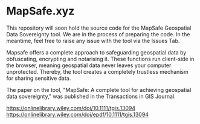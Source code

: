 # MapSafe.xyz

This repository will soon hold the source code for the MapSafe Geospatial Data Sovereignty tool. We are in the process of preparing the code. 
In the meantime, feel free to raise any issue with the tool via the Issues Tab.


Mapsafe offers a complete approach to safeguarding geospatial data by obfuscating, encrypting and notarising it.
These functions run client-side in the browser, meaning geospatial data never leaves your computer unprotected. Thereby, the tool creates a completely trustless mechanism for sharing sensitive data.

The paper on the tool, "MapSafe: A complete tool for achieving geospatial data sovereignty," was published in the Transactions in GIS Journal.  

https://onlinelibrary.wiley.com/doi/10.1111/tgis.13094 <br>
https://onlinelibrary.wiley.com/doi/epdf/10.1111/tgis.13094
